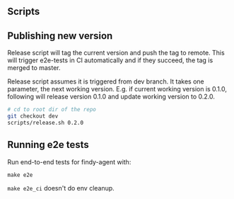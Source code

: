 ## Scripts

## Publishing new version

Release script will tag the current version and push the tag to remote. This
will trigger e2e-tests in CI automatically and if they succeed, the tag is
merged to master.

Release script assumes it is triggered from dev branch. It takes one parameter,
the next working version. E.g. if current working version is 0.1.0, following
will release version 0.1.0 and update working version to 0.2.0.

```bash
# cd to root dir of the repo
git checkout dev
scripts/release.sh 0.2.0
```

## Running e2e tests

Run end-to-end tests for findy-agent with:

```
make e2e
```

`make e2e_ci` doesn't do env cleanup.
